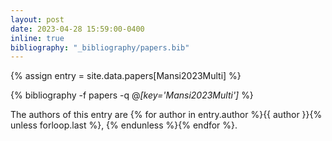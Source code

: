```yaml
---
layout: post
date: 2023-04-28 15:59:00-0400
inline: true
bibliography: "_bibliography/papers.bib"
---
```


{% assign entry = site.data.papers[Mansi2023Multi] %}

{% bibliography -f papers -q @*[key='Mansi2023Multi']* %}

The authors of this entry are {% for author in entry.author %}{{ author }}{% unless forloop.last %}, {% endunless %}{% endfor %}.